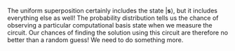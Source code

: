 The uniform superposition certainly includes the state $\vert
\mathbf{s}\rangle$, but it includes everything else as well! The
probability distribution tells us the chance of observing a particular
computational basis state when we measure the circuit. Our chances of
finding the solution using this circuit are therefore no better than a random
guess! We need to do something more.
